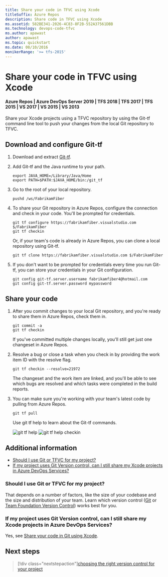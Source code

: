 ```yaml
---
title: Share your code in TFVC using Xcode
titleSuffix: Azure Repos
description: Share code in TFVC using Xcode
ms.assetid: 582BE341-2026-4C83-8F2B-552A37561DBB
ms.technology: devops-code-tfvc
ms.author: apawast
author: apawast
ms.topic: quickstart
ms.date: 08/10/2016
monikerRange: '>= tfs-2015'
---
```


# Share your code in TFVC using Xcode

#### Azure Repos | Azure DevOps Server 2019 | TFS 2018 | TFS 2017 | TFS 2015 | VS 2017 | VS 2015 | VS 2013

Share your Xcode projects using a TFVC repository by using the Git-tf command line tool to push your changes from the local Git repository to TFVC.

## Download and configure Git-tf

1.  Download and extract [Git-tf](https://go.microsoft.com/fwlink/p/?LinkId=261658).

2.  Add Git-tf and the Java runtime to your path.

    ```
    export JAVA_HOME=/Library/Java/Home
    export PATH=$PATH:$JAVA_HOME/bin:/git_tf
    ```

3.  Go to the root of your local repository.

    ```
    pushd /ws/FabrikamFiber
    ```

4.  To share your Git repository in Azure Repos, configure the connection and check in your code. You'll be prompted for credentials.

    ```
    git tf configure https://fabrikamfiber.visualstudio.com $/FabrikamFiber
    git tf checkin
    ```

    Or, if your team's code is already in Azure Repos, you can clone a local repository using Git-tf.

    ```
    git tf clone https://fabrikamfiber.visualstudio.com $/FabrikamFiber
    ```

5.  If you don't want to be prompted for credentials every time you run Git-tf, you can store your credentials in your Git configuration.

    ```
    git config git-tf.server.username fabrikamfiber4@hotmail.com
    git config git-tf.server.password mypassword
    ```

## Share your code

1.  After you commit changes to your local Git repository, and you're ready to share them in Azure Repos, check them in.

    ```
    git commit -a
    git tf checkin
    ```

    If you've committed multiple changes locally, you'll still get just one changeset in Azure Repos.

2.  Resolve a bug or close a task when you check in by providing the work item ID with the resolve flag.

    ```
    git tf checkin --resolve=21972
    ```

    The changeset and the work item are linked, and you'll be able to see which bugs are resolved and which tasks were completed in the build reports.

3.  You can make sure you're working with your team's latest code by pulling from Azure Repos.

    ```
    git tf pull
    ```

    Use git tf help to learn about the Git-tf commands.

    ![git tf help](./media/share-your-code-in-tfvc-xcode/git-tf-help.png)
    ![git tf help checkin](./media/share-your-code-in-tfvc-xcode/git-tf-help-checkin.png)

## Additional information

- [Should I use Git or TFVC for my project?](#should-i-use-git-or-tfvc-for-my-project)
- [If my project uses Git Version control, can I still share my Xcode projects in Azure DevOps Services?](#if-my-project-uses-git-version-control-can-i-still-share-my-xcode-projects-in-azure-devops-services)

### Should I use Git or TFVC for my project?

That depends on a number of factors, like the size of your codebase and the size and distribution of your team.
Learn which version control ([Git](../../repos/git/index.yml) or [Team Foundation Version Control](overview.md))
works best for you.

### If my project uses Git Version control, can I still share my Xcode projects in Azure DevOps Services?

Yes, see [Share your code in Git using Xcode](../../repos/git/share-your-code-in-git-xcode.md).

## Next steps

> [!div class="nextstepaction"][choosing the right version control for your project](comparison-git-tfvc.md)
